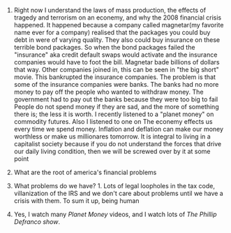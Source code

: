 1. Right now I understand the laws of mass production, the effects of tragedy and terrorism on an econemy, and why the 2008 financial crisis happened. It happened because a company called magnetar(my favorite name ever for a company) realised that the packages you could buy debt in were of varying
quality. They also could buy insurance on these terrible bond packages. So when the bond packages failed the "insurance" aka credit default swaps would activate and the insurance companies would have to foot the bill. Magnetar bade billions of dollars that way. Other companies joined in, this can be
seen in "the big short" movie. This bankrupted the insurance companies. The problem is that some of the insurance companies were banks. The banks had no more money to pay off the people who wanted to withdraw money. The government had to pay out the banks because they were too big to fail
People do not spend money if they are sad, and the more of something there is; the less it is worth. I recently listened to a "planet money" on commodity futures. Also I listened to one on 
The econemy effects us every time we spend money. Inflation and deflation can make our money worthless or make us millionares tomorrow. It is integral to living in a capitalist society because if you do not understand the forces that drive our daily living condition, then we will be screwed over by
it at some point

2. What are the root of america's financial problems
  1. What problems do we have?
    1. Lots of legal loopholes in the tax code, villanization of the IRS and we don't care about problems until we have a crisis with them. To sum it up, being human

3. Yes, I watch many _Planet Money_ videos, and I watch lots of _The Phillip Defranco show_. 
    
